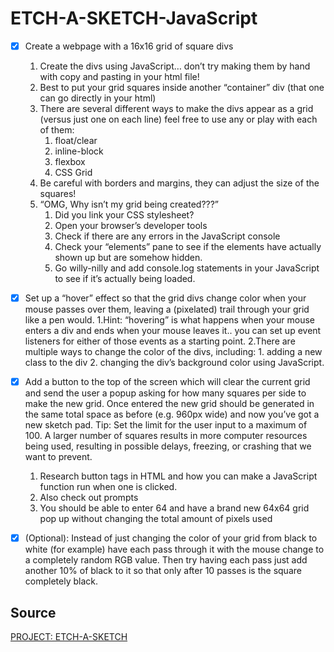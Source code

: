 # ETCH-A-SKETCH-JavaScript

- [x] Create a webpage with a 16x16 grid of square divs
    1. Create the divs using JavaScript… don’t try making them by hand with copy and pasting in your html file!
    2. Best to put your grid squares inside another “container” div (that one can go directly in your html)
    3. There are several different ways to make the divs appear as a grid (versus just one on each line) feel free to use any or play with each of them:
       1. float/clear
       2. inline-block
       3. flexbox
       4. CSS Grid
    4. Be careful with borders and margins, they can adjust the size of the squares!
    5. “OMG, Why isn’t my grid being created???”
        1. Did you link your CSS stylesheet?
        2. Open your browser’s developer tools
        3. Check if there are any errors in the JavaScript console
        4. Check your “elements” pane to see if the elements have actually shown up but are somehow hidden.
        5. Go willy-nilly and add console.log statements in your JavaScript to see if it’s actually being loaded.
- [x] Set up a “hover” effect so that the grid divs change color when your mouse passes over them, leaving a (pixelated) trail through your grid like a pen would.
  1.Hint: “hovering” is what happens when your mouse enters a div and ends when your mouse leaves it.. you can set up event listeners for either of those events as a starting point.
  2.There are multiple ways to change the color of the divs, including:
      1. adding a new class to the div
      2. changing the div’s background color using JavaScript.
- [x] Add a button to the top of the screen which will clear the current grid and send the user a popup asking for how many squares per side to make the new grid. Once entered the new grid should be generated in the same total space as before (e.g. 960px wide) and now you’ve got a new sketch pad. Tip: Set the limit for the user input to a maximum of 100. A larger number of squares results in more computer resources being used, resulting in possible delays, freezing, or crashing that we want to prevent.
    1. Research button tags in HTML and how you can make a JavaScript function run when one is clicked.
    2. Also check out prompts
    3. You should be able to enter 64 and have a brand new 64x64 grid pop up without changing the total amount of pixels used
- [x] (Optional): Instead of just changing the color of your grid from black to white (for example) have each pass through it with the mouse change to a completely random RGB value. Then try having each pass just add another 10% of black to it so that only after 10 passes is the square completely black.


## Source

[PROJECT: ETCH-A-SKETCH](https://www.theodinproject.com/paths/foundations/courses/foundations/lessons/etch-a-sketch-project)
